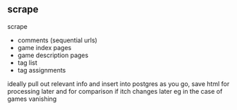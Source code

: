 ## scrape

scrape
- comments (sequential urls)
- game index pages
- game description pages
- tag list
- tag assignments

ideally pull out relevant info and insert into postgres as you go,
save html for processing later and for comparison if itch changes later
eg in the case of games vanishing

